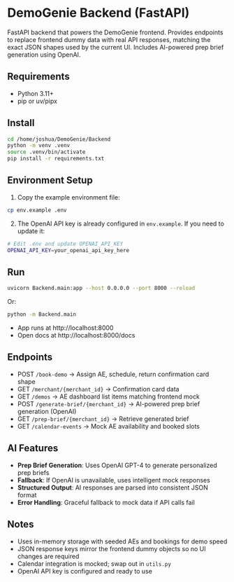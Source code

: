 # DemoGenie Backend (FastAPI)

FastAPI backend that powers the DemoGenie frontend. Provides endpoints to replace frontend dummy data with real API responses, matching the exact JSON shapes used by the current UI. Includes AI-powered prep brief generation using OpenAI.

## Requirements
- Python 3.11+
- pip or uv/pipx

## Install
```bash
cd /home/joshua/DemoGenie/Backend
python -m venv .venv
source .venv/bin/activate
pip install -r requirements.txt
```

## Environment Setup
1. Copy the example environment file:
```bash
cp env.example .env
```

2. The OpenAI API key is already configured in `env.example`. If you need to update it:
```bash
# Edit .env and update OPENAI_API_KEY
OPENAI_API_KEY=your_openai_api_key_here
```

## Run
```bash
uvicorn Backend.main:app --host 0.0.0.0 --port 8000 --reload
```
Or:
```bash
python -m Backend.main
```

- App runs at http://localhost:8000
- Open docs at http://localhost:8000/docs

## Endpoints
- POST `/book-demo` → Assign AE, schedule, return confirmation card shape
- GET `/merchant/{merchant_id}` → Confirmation card data
- GET `/demos` → AE dashboard list items matching frontend mock
- POST `/generate-brief/{merchant_id}` → AI-powered prep brief generation (OpenAI)
- GET `/prep-brief/{merchant_id}` → Retrieve generated brief
- GET `/calendar-events` → Mock AE availability and booked slots

## AI Features
- **Prep Brief Generation**: Uses OpenAI GPT-4 to generate personalized prep briefs
- **Fallback**: If OpenAI is unavailable, uses intelligent mock responses
- **Structured Output**: AI responses are parsed into consistent JSON format
- **Error Handling**: Graceful fallback to mock data if API calls fail

## Notes
- Uses in-memory storage with seeded AEs and bookings for demo speed
- JSON response keys mirror the frontend dummy objects so no UI changes are required
- Calendar integration is mocked; swap out in `utils.py`
- OpenAI API key is configured and ready to use


